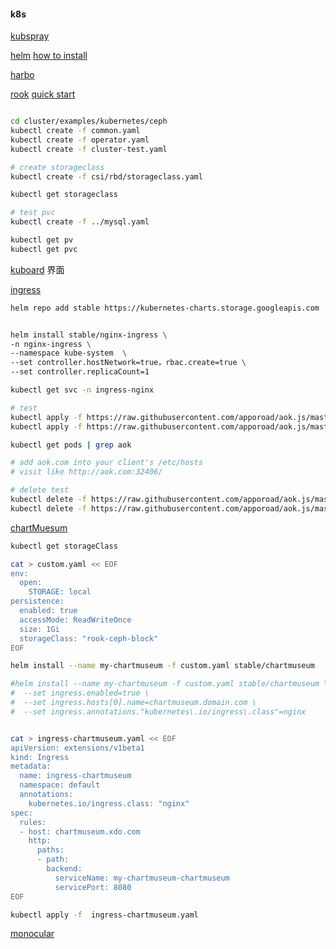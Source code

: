 #### k8s

[kubspray](https://github.com/hyd-raiders/kubespray.git)

[helm](https://helm.sh/)   [how to install](https://github.com/hyd-raiders/Cx/blob/master/docs/c2.runBasic.md#%E7%B2%BE%E8%8B%B1%E7%8B%BC%E4%BA%BA-%E6%B5%B7%E5%B0%94%E5%A7%86helm)

[harbo](https://github.com/hyd-raiders/Cx/blob/master/docs/c1.buildFirst.md#boss-哈珀-habor-企业级镜像管理)

[rook](https://github.com/rook/rook)   [quick start](https://rook.github.io/docs/rook/v1.1/ceph-quickstart.html)

```bash

cd cluster/examples/kubernetes/ceph
kubectl create -f common.yaml
kubectl create -f operator.yaml
kubectl create -f cluster-test.yaml

# create storageclass
kubectl create -f csi/rbd/storageclass.yaml

kubectl get storageclass

# test pvc
kubectl create -f ../mysql.yaml

kubectl get pv 
kubectl get pvc
```

[kuboard](https://kuboard.cn/install/install-dashboard.html#%E5%AE%89%E8%A3%85) 界面

[ingress](https://kubernetes.github.io/ingress-nginx/deploy/#using-helm)

```bash
helm repo add stable https://kubernetes-charts.storage.googleapis.com


helm install stable/nginx-ingress \
-n nginx-ingress \
--namespace kube-system  \
--set controller.hostNetwork=true，rbac.create=true \
--set controller.replicaCount=1

kubectl get svc -n ingress-nginx

# test
kubectl apply -f https://raw.githubusercontent.com/apporoad/aok.js/master/k8s/example/aok.yaml
kubectl apply -f https://raw.githubusercontent.com/apporoad/aok.js/master/k8s/example/ingress-aok.yaml

kubectl get pods | grep aok

# add aok.com into your client's /etc/hosts
# visit like http://aok.com:32406/

# delete test
kubectl delete -f https://raw.githubusercontent.com/apporoad/aok.js/master/k8s/example/aok.yaml
kubectl delete -f https://raw.githubusercontent.com/apporoad/aok.js/master/k8s/example/ingress-aok.yaml

```



[chartMuesum](https://github.com/helm/chartmuseum#helm-chart)  

```bash
kubectl get storageClass

cat > custom.yaml << EOF
env:
  open:
    STORAGE: local
persistence:
  enabled: true
  accessMode: ReadWriteOnce
  size: 1Gi
  storageClass: "rook-ceph-block"
EOF

helm install --name my-chartmuseum -f custom.yaml stable/chartmuseum 

#helm install --name my-chartmuseum -f custom.yaml stable/chartmuseum \
#  --set ingress.enabled=true \
#  --set ingress.hosts[0].name=chartmuseum.domain.com \
#  --set ingress.annotations."kubernetes\.io/ingress\.class"=nginx


cat > ingress-chartmuseum.yaml << EOF
apiVersion: extensions/v1beta1      
kind: Ingress       
metadata:           
  name: ingress-chartmuseum   
  namespace: default     
  annotations:          
    kubernetes.io/ingress.class: "nginx"
spec:     
  rules:   
  - host: chartmuseum.xdo.com   
    http:
      paths:       
      - path:       
        backend:    
          serviceName: my-chartmuseum-chartmuseum
          servicePort: 8080
EOF

kubectl apply -f  ingress-chartmuseum.yaml 
```



[monocular](https://github.com/helm/monocular)